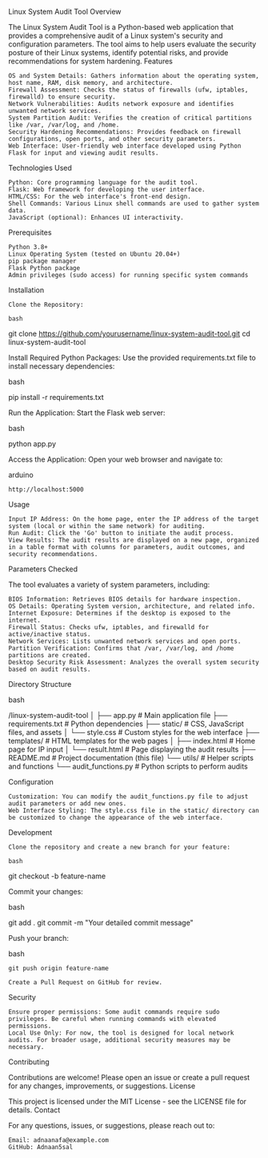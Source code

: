Linux System Audit Tool
Overview

The Linux System Audit Tool is a Python-based web application that provides a comprehensive audit of a Linux system's security and configuration parameters. The tool aims to help users evaluate the security posture of their Linux systems, identify potential risks, and provide recommendations for system hardening.
Features

    OS and System Details: Gathers information about the operating system, host name, RAM, disk memory, and architecture.
    Firewall Assessment: Checks the status of firewalls (ufw, iptables, firewalld) to ensure security.
    Network Vulnerabilities: Audits network exposure and identifies unwanted network services.
    System Partition Audit: Verifies the creation of critical partitions like /var, /var/log, and /home.
    Security Hardening Recommendations: Provides feedback on firewall configurations, open ports, and other security parameters.
    Web Interface: User-friendly web interface developed using Python Flask for input and viewing audit results.

Technologies Used

    Python: Core programming language for the audit tool.
    Flask: Web framework for developing the user interface.
    HTML/CSS: For the web interface's front-end design.
    Shell Commands: Various Linux shell commands are used to gather system data.
    JavaScript (optional): Enhances UI interactivity.

Prerequisites

    Python 3.8+
    Linux Operating System (tested on Ubuntu 20.04+)
    pip package manager
    Flask Python package
    Admin privileges (sudo access) for running specific system commands

Installation

    Clone the Repository:

    bash

git clone https://github.com/yourusername/linux-system-audit-tool.git
cd linux-system-audit-tool

Install Required Python Packages: Use the provided requirements.txt file to install necessary dependencies:

bash

pip install -r requirements.txt

Run the Application: Start the Flask web server:

bash

python app.py

Access the Application: Open your web browser and navigate to:

arduino

    http://localhost:5000

Usage

    Input IP Address: On the home page, enter the IP address of the target system (local or within the same network) for auditing.
    Run Audit: Click the 'Go' button to initiate the audit process.
    View Results: The audit results are displayed on a new page, organized in a table format with columns for parameters, audit outcomes, and security recommendations.

Parameters Checked

The tool evaluates a variety of system parameters, including:

    BIOS Information: Retrieves BIOS details for hardware inspection.
    OS Details: Operating System version, architecture, and related info.
    Internet Exposure: Determines if the desktop is exposed to the internet.
    Firewall Status: Checks ufw, iptables, and firewalld for active/inactive status.
    Network Services: Lists unwanted network services and open ports.
    Partition Verification: Confirms that /var, /var/log, and /home partitions are created.
    Desktop Security Risk Assessment: Analyzes the overall system security based on audit results.

Directory Structure

bash

/linux-system-audit-tool
│
├── app.py                 # Main application file
├── requirements.txt       # Python dependencies
├── static/                # CSS, JavaScript files, and assets
│   └── style.css          # Custom styles for the web interface
├── templates/             # HTML templates for the web pages
│   ├── index.html         # Home page for IP input
│   └── result.html        # Page displaying the audit results
├── README.md              # Project documentation (this file)
└── utils/                 # Helper scripts and functions
    └── audit_functions.py # Python scripts to perform audits

Configuration

    Customization: You can modify the audit_functions.py file to adjust audit parameters or add new ones.
    Web Interface Styling: The style.css file in the static/ directory can be customized to change the appearance of the web interface.

Development

    Clone the repository and create a new branch for your feature:

    bash

git checkout -b feature-name

Commit your changes:

bash

git add .
git commit -m "Your detailed commit message"

Push your branch:

bash

    git push origin feature-name

    Create a Pull Request on GitHub for review.

Security

    Ensure proper permissions: Some audit commands require sudo privileges. Be careful when running commands with elevated permissions.
    Local Use Only: For now, the tool is designed for local network audits. For broader usage, additional security measures may be necessary.

Contributing

Contributions are welcome! Please open an issue or create a pull request for any changes, improvements, or suggestions.
License

This project is licensed under the MIT License - see the LICENSE file for details.
Contact

For any questions, issues, or suggestions, please reach out to:

    Email: adnaanafa@example.com
    GitHub: Adnaan5sal
